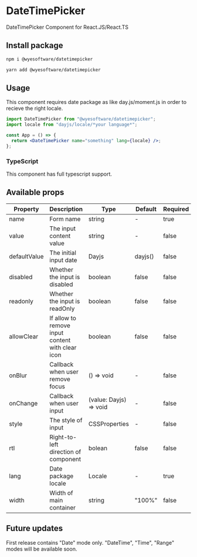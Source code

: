 # DateTimePicker

DateTimePicker Component for React.JS/React.TS

## Install package

```bash
npm i @wyesoftware/datetimepicker
```

```bash
yarn add @wyesoftware/datetimepicker
```

## Usage

This component requires date package as like day.js/moment.js in order to recieve the right locale.

```jsx
import DateTimePicker from "@wyesoftware/datetimepicker";
import locale from "dayjs/locale/*your language*";

const App = () => {
  return <DateTimePicker name="something" lang={locale} />;
};
```

### TypeScript

This component has full typescript support.

## Available props

| Property     | Description                                      | Type                   | Default | Required |
| ------------ | ------------------------------------------------ | ---------------------- | ------- | -------- |
| name         | Form name                                        | string                 | -       | true     |
| value        | The input content value                          | string                 | -       | false    |
| defaultValue | The initial input date                           | Dayjs                  | dayjs() | false    |
| disabled     | Whether the input is disabled                    | boolean                | false   | false    |
| readonly     | Whether the input is readOnly                    | boolean                | false   | false    |
| allowClear   | If allow to remove input content with clear icon | boolean                | false   | false    |
| onBlur       | Callback when user remove focus                  | () => void             | -       | false    |
| onChange     | Callback when user input                         | (value: Dayjs) => void | -       | false    |
| style        | The style of input                               | CSSProperties          | -       | false    |
| rtl          | Right-to-left direction of component             | bolean                 | false   | false    |
| lang         | Date package locale                              | Locale                 | -       | true     |
| width        | Width of main container                          | string                 | "100%"  | false    |

## Future updates

First release contains "Date" mode only. "DateTime", "Time", "Range" modes will be available soon.
